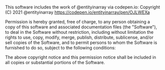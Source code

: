 This software includes the work of @entityinarray via codepen.io: Copyright (C) 2021 @entityinarray https://codepen.io/entityinarray/pen/OJLWEXa

Permission is hereby granted, free of charge, to any person obtaining a copy of this software and associated documentation files (the "Software"), to deal in the Software without restriction, including without limitation the rights to use, copy, modify, merge, publish, distribute, sublicense, and/or sell copies of the Software, and to permit persons to whom the Software is furnished to do so, subject to the following conditions:

The above copyright notice and this permission notice shall be included in all copies or substantial portions of the Software.